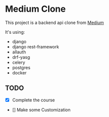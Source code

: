 # Medium Clone

This project is a backend api clone from [Medium](https://medium.com/)

It's using:

- django
- django rest-framework
- allauth
- drf-yasg
- celery
- postgres
- docker

## TODO

- [x] Complete the course
- [] Make some Customization
